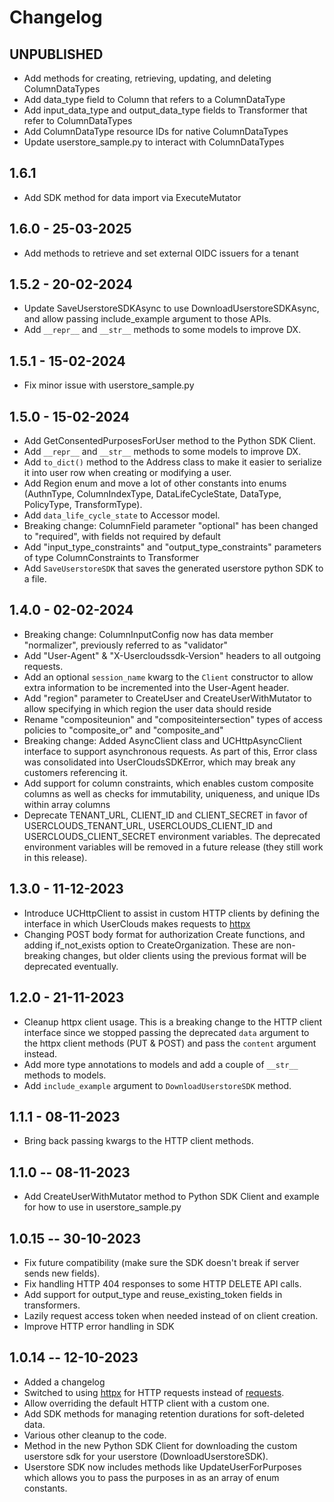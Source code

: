 # Changelog

## UNPUBLISHED

- Add methods for creating, retrieving, updating, and deleting ColumnDataTypes
- Add data_type field to Column that refers to a ColumnDataType
- Add input_data_type and output_data_type fields to Transformer that refer to ColumnDataTypes
- Add ColumnDataType resource IDs for native ColumnDataTypes
- Update userstore_sample.py to interact with ColumnDataTypes

## 1.6.1

- Add SDK method for data import via ExecuteMutator

## 1.6.0 - 25-03-2025

- Add methods to retrieve and set external OIDC issuers for a tenant

## 1.5.2 - 20-02-2024

- Update SaveUserstoreSDKAsync to use DownloadUserstoreSDKAsync, and allow passing include_example argument to those APIs.
- Add `__repr__` and `__str__` methods to some models to improve DX.

## 1.5.1 - 15-02-2024

- Fix minor issue with userstore_sample.py

## 1.5.0 - 15-02-2024

- Add GetConsentedPurposesForUser method to the Python SDK Client.
- Add `__repr__` and `__str__` methods to some models to improve DX.
- Add `to_dict()` method to the Address class to make it easier to serialize it into user row when creating or modifying a user.
- Add Region enum and move a lot of other constants into enums (AuthnType, ColumnIndexType, DataLifeCycleState, DataType, PolicyType, TransformType).
- Add `data_life_cycle_state` to Accessor model.
- Breaking change: ColumnField parameter "optional" has been changed to "required", with fields not required by default
- Add "input_type_constraints" and "output_type_constraints" parameters of type ColumnConstraints to Transformer
- Add `SaveUserstoreSDK` that saves the generated userstore python SDK to a file.

## 1.4.0 - 02-02-2024

- Breaking change: ColumnInputConfig now has data member "normalizer", previously referred to as "validator"
- Add "User-Agent" & "X-Usercloudssdk-Version" headers to all outgoing requests.
- Add an optional `session_name` kwarg to the `Client` constructor to allow extra information to be incremented into the User-Agent header.
- Add "region" parameter to CreateUser and CreateUserWithMutator to allow specifying in which region the user data should reside
- Rename "compositeunion" and "compositeintersection" types of access policies to "composite_or" and "composite_and"
- Breaking change: Added AsyncClient class and UCHttpAsyncClient interface to support asynchronous requests. As part of this, Error class was consolidated into UserCloudsSDKError, which may break any customers referencing it.
- Add support for column constraints, which enables custom composite columns as well as checks for immutability, uniqueness, and unique IDs within array columns
- Deprecate TENANT_URL, CLIENT_ID and CLIENT_SECRET in favor of USERCLOUDS_TENANT_URL, USERCLOUDS_CLIENT_ID and USERCLOUDS_CLIENT_SECRET environment variables. The deprecated environment variables will be removed in a future release (they still work in this release).

## 1.3.0 - 11-12-2023

- Introduce UCHttpClient to assist in custom HTTP clients by defining the interface in which UserClouds makes requests to [httpx](https://www.python-httpx.org/)
- Changing POST body format for authorization Create functions, and adding if_not_exists option to CreateOrganization. These are non-breaking changes, but older clients using the previous format will be deprecated eventually.

## 1.2.0 - 21-11-2023

- Cleanup httpx client usage.
  This is a breaking change to the HTTP client interface since we stopped passing the deprecated `data` argument to the httpx client methods (PUT & POST) and pass the `content` argument instead.
- Add more type annotations to models and add a couple of `__str__` methods to models.
- Add `include_example` argument to `DownloadUserstoreSDK` method.

## 1.1.1 - 08-11-2023

- Bring back passing kwargs to the HTTP client methods.

## 1.1.0 -- 08-11-2023

- Add CreateUserWithMutator method to Python SDK Client and example for how to use in userstore_sample.py

## 1.0.15 -- 30-10-2023

- Fix future compatibility (make sure the SDK doesn't break if server sends new fields).
- Fix handling HTTP 404 responses to some HTTP DELETE API calls.
- Add support for output_type and reuse_existing_token fields in transformers.
- Lazily request access token when needed instead of on client creation.
- Improve HTTP error handling in SDK

## 1.0.14 -- 12-10-2023

- Added a changelog
- Switched to using [httpx](https://www.python-httpx.org/) for HTTP requests instead of [requests](https://requests.readthedocs.io/en/master/).
- Allow overriding the default HTTP client with a custom one.
- Add SDK methods for managing retention durations for soft-deleted data.
- Various other cleanup to the code.
- Method in the new Python SDK Client for downloading the custom userstore sdk for your userstore (DownloadUserstoreSDK).
- Userstore SDK now includes methods like UpdateUserForPurposes which allows you to pass the purposes in as an array of enum constants.
